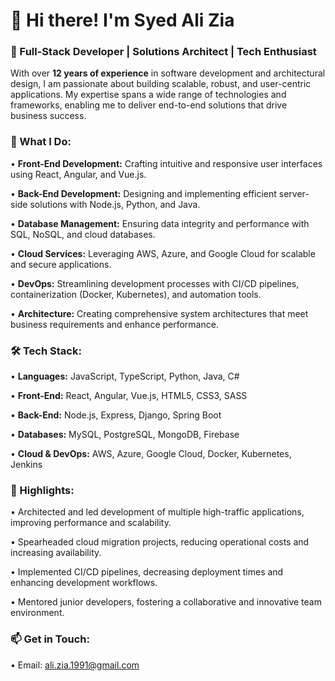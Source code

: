<h1>👋 Hi there! I'm Syed Ali Zia</h1>

<h3>🔧 Full-Stack Developer | Solutions Architect | Tech Enthusiast</h3>

With over **12 years of experience** in software development and architectural design, I am passionate about building scalable, robust, and user-centric applications. My expertise spans a wide range of technologies and frameworks, enabling me to deliver end-to-end solutions that drive business success.

<h3>🚀 What I Do:</h3>

•	**Front-End Development:** Crafting intuitive and responsive user interfaces using React, Angular, and Vue.js.

•	**Back-End Development:** Designing and implementing efficient server-side solutions with Node.js, Python, and Java.

•	**Database Management:** Ensuring data integrity and performance with SQL, NoSQL, and cloud databases.

•	**Cloud Services:** Leveraging AWS, Azure, and Google Cloud for scalable and secure applications.

•	**DevOps:** Streamlining development processes with CI/CD pipelines, containerization (Docker, Kubernetes), and automation tools.

•	**Architecture:** Creating comprehensive system architectures that meet business requirements and enhance performance.

<h3>🛠️ Tech Stack:</h3>

•	**Languages:** JavaScript, TypeScript, Python, Java, C#

•	**Front-End:** React, Angular, Vue.js, HTML5, CSS3, SASS

•	**Back-End:** Node.js, Express, Django, Spring Boot

•	**Databases:** MySQL, PostgreSQL, MongoDB, Firebase

•	**Cloud & DevOps:** AWS, Azure, Google Cloud, Docker, Kubernetes, Jenkins

<h3>🌟 Highlights:</h3>

•	Architected and led development of multiple high-traffic applications, improving performance and scalability.

•	Spearheaded cloud migration projects, reducing operational costs and increasing availability.

•	Implemented CI/CD pipelines, decreasing deployment times and enhancing development workflows.

•	Mentored junior developers, fostering a collaborative and innovative team environment.

<h3>📫 Get in Touch:</h3>

•	Email: ali.zia.1991@gmail.com
